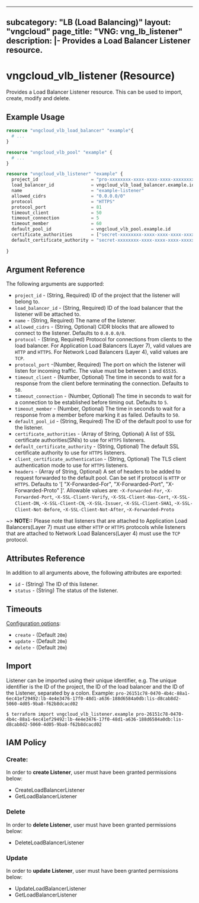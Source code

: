 
---
subcategory: "LB (Load Balancing)"
layout: "vngcloud"
page_title: "VNG: vng_lb_listener"
description: |-
Provides a Load Balancer Listener resource.
---

# vngcloud_vlb_listener (Resource)

Provides a Load Balancer Listener resource. This can be used to import, create, modify and delete. 

## Example Usage

```terraform
resource "vngcloud_vlb_load_balancer" "example"{
  # ...
}

resource "vngcloud_vlb_pool" "example" {
  # ...
}

resource "vngcloud_vlb_listener" "example" {
  project_id                    = "pro-xxxxxxxx-xxxx-xxxx-xxxx-xxxxxxxxxxxx"
  load_balancer_id              = vngcloud_vlb_load_balancer.example.id
  name                          = "example-listener"
  allowed_cidrs                 = "0.0.0.0/0"
  protocol                      = "HTTPS"
  protocol_port                 = 81
  timeout_client                = 50
  timeout_connection            = 5
  timeout_member                = 60
  default_pool_id               = vngcloud_vlb_pool.example.id
  certificate_authorities       = ["secret-xxxxxxxx-xxxx-xxxx-xxxx-xxxxxxxxxxxx"]
  default_certificate_authority = "secret-xxxxxxxx-xxxx-xxxx-xxxx-xxxxxxxxxxxx"
  
}
```

## Argument Reference

The following arguments are supported:


* `project_id` -  (String, Required) ID of the project that the listener will belong to.
* `load_balancer_id` -  (String, Required) ID of the load balancer that the listener will be attached to.
* `name` - (String, Required) The name of the listener.
* `allowed_cidrs` -  (String, Optional) CIDR blocks that are allowed to connect to the listener. Defaults to `0.0.0.0/0`.
* `protocol` - (String, Required) Protocol for connections from clients to the load balancer. For Application Load Balancers (Layer 7), valid values are `HTTP` and `HTTPS`. For Network Load Balancers (Layer 4), valid values are `TCP`.
* `protocol_port` -(Number, Required) The port on which the listener will listen for incoming traffic. The value must be between `1` and `65535`.
* `timeout_client` - (Number, Optional) The time in seconds to wait for a response from the client before terminating the connection. Defaults to `50`.
* `timeout_connection` - (Number, Optional) The time in seconds to wait for a connection to be established before timing out. Defaults to `5`.
* `timeout_member` - (Number, Optional) The time in seconds to wait for a response from a member before marking it as failed. Defaults to `50`.
* `default_pool_id` - (String, Required) The ID of the default pool to use for the listener.
* `certificate_authorities` - (Array of String, Optional) A list of SSL certificate authorities(SNIs) to use for `HTTPS` listeners.
* `default_certificate_authority` - (String, Optional) The default SSL certificate authority to use for `HTTPS` listeners.
* `client_certificate_authentication` - (String, Optional) The TLS client authentication mode to use for `HTTPS` listeners.
* `headers` - (Array of String, Optional) A set of headers to be added to request forwarded to the default pool. Can be set if protocol is `HTTP` or `HTTPS`. Defaults to '[ "X-Forwarded-For", "X-Forwarded-Port", "X-Forwarded-Proto" ]'.
   Allowable values are:
      -`X-Forwarded-For`,
      -`X-Forwarded-Port`,
      -`X-SSL-Client-Verify`,
      -`X-SSL-Client-Has-Cert`,
      -`X-SSL-Client-DN`,
      -`X-SSL-Client-CN`,
      -`X-SSL-Issuer`,
      -`X-SSL-Client-SHA1`,
      -`X-SSL-Client-Not-Before`,
      -`X-SSL-Client-Not-After`,
      -`X-Forwarded-Proto`

~> **NOTE::** Please note that listeners that are attached to Application Load Balancers(Layer 7) must use either `HTTP` or `HTTPS` protocols while listeners that are attached to Network Load Balancers(Layer 4) must use the `TCP` protocol.
## Attributes Reference

In addition to all arguments above, the following attributes are exported:
* `id` - (String) The ID of this listener.
* `status` - (String) The status of the listener.



## Timeouts

[Configuration options](https://developer.hashicorp.com/terraform/language/resources/syntax#operation-timeouts):

- `create` - (Default `20m`)
- `update` - (Default `20m`)
- `delete` - (Default `20m`)

## Import

Listener can be imported using their unique identifier, e.g.
The unique identifier is the ID of the project, the ID of the load balancer and the ID of the Listener, separated by a colon.
Example: `pro-26151c78-0470-4b4c-88a1-6ec41ef29492:lb-4e4e3476-17f0-48d1-a636-188d6584a0db:lis-d8cab8d2-5060-4d05-9ba8-f62b8dcacd02`
```
$ terraform import vngcloud_vlb_listener.example pro-26151c78-0470-4b4c-88a1-6ec41ef29492:lb-4e4e3476-17f0-48d1-a636-188d6584a0db:lis-d8cab8d2-5060-4d05-9ba8-f62b8dcacd02
```


## IAM Policy
### Create:
In order to **create Listener**, user must have been granted permissions below:
- CreateLoadBalancerListener 
- GetLoadBalancerListener

### Delete
In order to **delete Listener**, user must have been granted permissions below:
- DeleteLoadBalancerListener

### Update
In order to **update Listener**, user must have been granted permissions below:
- UpdateLoadBalancerListener
- GetLoadBalancerListener
